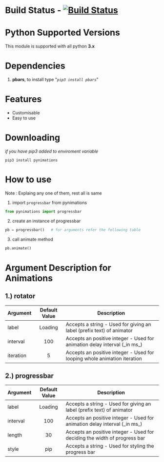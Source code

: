 <br>

# Build Status - [![Build Status](https://travis-ci.org/tbhaxor/pynimations.svg?branch=master)](https://travis-ci.org/tbhaxor/pynimations)

# Python Supported Versions
This module is supported with all python **3.x** 

# Dependencies
1. **pbars**, to install type "_`pip3 install pbars`_"

# Features
+ Customisable
+ Easy to use

# Downloading
_if you have pip3 added to enviroment variable_
```
pip3 install pynimations
```
# How to use
Note : Explaing any one of them, rest all is same
1. import `progressbar` from pynimations
```python
from pynimations import progressbar
```

2. create an instance of progressbar
```python
pb = progressbar()   # for arguments refer the following table
```

3. call animate method
```python
pb.animate()
```

# Argument Description for Animations
## 1.) rotator
<table>
<thead>
<tr>
<th>Argument</th>
<th align="center">Default Value</th>
<th>Description</th>
</tr>
</thead>
<tbody>
<tr>
<td>label</td>
<td align="center">Loading</td>
<td>Accepts a string - Used for giving an label (prefix text) of animator</td>
</tr>
<tr>
<td>interval</td>
<td align="center">100</td>
<td>Accepts an positive integer - Used for animation delay interval (_in ms_)</td>
</tr>
<tr>
<td>iteration</td>
<td align="center">5</td>
<td>Accepts an positive integer - Used for looping whole animation iteration</td>
</tr></tbody></table>

## 2.) progressbar
<table>
<thead>
<tr>
<th>Argument</th>
<th align="center">Default Value</th>
<th>Description</th>
</tr>
</thead>
<tbody>
<tr>
<td>label</td>
<td align="center">Loading</td>
<td>Accepts a string - Used for giving an label (prefix text) of animator</td>
</tr>
<tr>
<td>interval</td>
<td align="center">100</td>
<td>Accepts an positive integer - Used for animation delay interval (_in ms_)</td>
</tr>
<tr>
<td>length</td>
<td align="center">30</td>
<td>Accepts an positive integer - Used for deciding the width of progress bar</td>
</tr>
<tr>
<td>style</td>
<td align="center">pip</td>
<td>Accepts a string - Used for styling the progress bar</td>
</tr></tbody></table>




